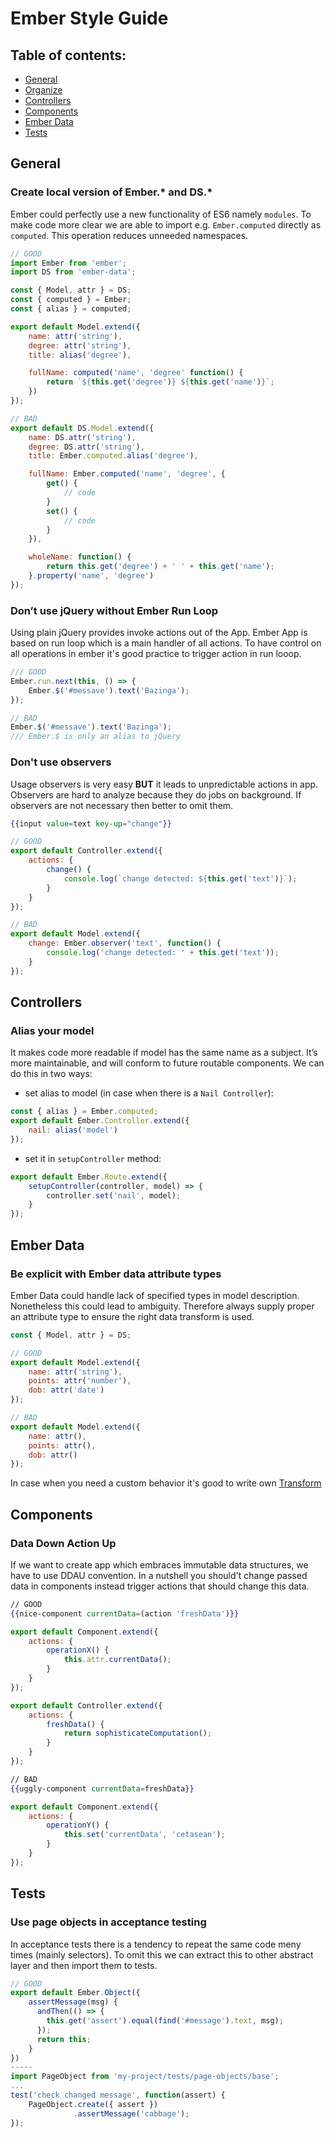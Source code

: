 # Ember Style Guide

## Table of contents:
* [General](#general)
* [Organize](#organize)
* [Controllers](#controllers)
* [Components](#components)
* [Ember Data](#ember-data)
* [Tests](#tests)

## General

### Create local version of Ember.* and DS.*
Ember could perfectly use a new functionality of ES6 namely `modules`. To make code more clear we are able to import e.g. `Ember.computed` directly as `computed`. This operation reduces unneeded namespaces.
```javascript
// GOOD
import Ember from 'ember';
import DS from 'ember-data';

const { Model, attr } = DS;
const { computed } = Ember;
const { alias } = computed;

export default Model.extend({
	name: attr('string'),
    degree: attr('string'),    
    title: alias('degree'),

    fullName: computed('name', 'degree' function() {
    	return `${this.get('degree')} ${this.get('name')}`;
    })
});

// BAD
export default DS.Model.extend({
	name: DS.attr('string'),
    degree: DS.attr('string'),  
    title: Ember.computed.alias('degree'),

    fullName: Ember.computed('name', 'degree', {
    	get() {
        	// code
        }
        set() {
        	// code
        }
    }),

    wholeName: function() {
    	return this.get('degree') + ' ' + this.get('name');
    }.property('name', 'degree')
});
```

### Don’t use jQuery without Ember Run Loop
Using plain jQuery provides invoke actions out of the App. Ember App is based on run loop which is a main handler of all actions. To have control on all operations in ember it's good practice to trigger action in run looop.
```javascript
/// GOOD
Ember.run.next(this, () => {
	Ember.$('#messave').text('Bazinga');
});

// BAD
Ember.$('#messave').text('Bazinga');
/// Ember.$ is only an alias to jQuery
```


### Don't use observers
Usage observers is very easy **BUT** it leads to unpredictable actions in app. Observers are hard to analyze because they do jobs on background. If observers are not necessary then better to omit them.
```hbs
{{input value=text key-up="change"}}
```

```javascript
// GOOD
export default Controller.extend({
	actions: {
    	change() {
        	console.log(`change detected: ${this.get('text')}`);
        }
    }
});

// BAD
export default Model.extend({
	change: Ember.observer('text', function() {
    	console.log('change detected: ' + this.get('text'));
    }
});
```

## Controllers

### Alias your model
It makes code more readable if model has the same name as a subject. It’s more maintainable, and will conform to future  routable components. We can do this in two ways:
- set alias to model (in case when there is a `Nail Controller`):
```javascript
const { alias } = Ember.computed;
export default Ember.Controller.extend({
	nail: alias('model')
});
```
- set it in `setupController` method:
```javascript
export default Ember.Route.extend({
	setupController(controller, model) => {
    	controller.set('nail', model);
    }
});
```

## Ember Data

### Be explicit with Ember data attribute types
Ember Data could handle lack of specified types in model description. Nonetheless this could lead to ambiguity. Therefore always supply proper an attribute type to ensure the right data transform is used.
```javascript
const { Model, attr } = DS;

// GOOD
export default Model.extend({
	name: attr('string'),
    points: attr('number'),
    dob: attr('date')
});

// BAD
export default Model.extend({
	name: attr(),
    points: attr(),
    dob: attr()
});
```

In case when you need a custom behavior it's good to write own [Transform](http://emberjs.com/api/data/classes/DS.Transform.html)


## Components

### Data Down Action Up
If we want to create app which embraces immutable data structures, we have to use DDAU convention. In a nutshell you should't change passed data in components instead trigger actions that should change this data.

```hbs
// GOOD
{{nice-component currentData=(action 'freshData')}}
```
```javascript
export default Component.extend({
	actions: {
    	operationX() {
        	this.attr.currentData();
        }
    }
});

export default Controller.extend({
	actions: {
    	freshData() {
        	return sophisticateComputation();
        }
    }
});
```
```hbs
// BAD
{{uggly-component currentData=freshData}}
```
```javascript
export default Component.extend({
	actions: {
    	operationY() {
        	this.set('currentData', 'cetasean');
        }
    }
});
```

## Tests

### Use page objects in acceptance testing
In acceptance tests there is a tendency to repeat the same code meny times (mainly selectors). To omit this we can extract this to other abstract layer and then import them to tests.

```javascript
// GOOD
export default Ember.Object({
	assertMessage(msg) {
      andThen(() => {
        this.get('assert').equal(find('#message').text, msg);
      });
      return this;
    }
})
-----
import PageObject from 'my-project/tests/page-objects/base';
...
test('check changed message', function(assert) {
	PageObject.create({ assert })
    		  .assertMessage('cabbage');
});
```
